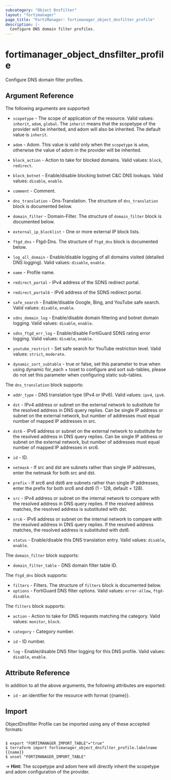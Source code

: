 ```yaml
---
subcategory: "Object Dnsfilter"
layout: "fortimanager"
page_title: "FortiManager: fortimanager_object_dnsfilter_profile"
description: |-
  Configure DNS domain filter profiles.
---
```


# fortimanager_object_dnsfilter_profile
Configure DNS domain filter profiles.

## Argument Reference


The following arguments are supported:

* `scopetype` - The scope of application of the resource. Valid values: `inherit`, `adom`, `global`. The `inherit` means that the scopetype of the provider will be inherited, and adom will also be inherited. The default value is `inherit`.
* `adom` - Adom. This value is valid only when the `scopetype` is `adom`, otherwise the value of adom in the provider will be inherited.

* `block_action` - Action to take for blocked domains. Valid values: `block`, `redirect`.

* `block_botnet` - Enable/disable blocking botnet C&C DNS lookups. Valid values: `disable`, `enable`.

* `comment` - Comment.
* `dns_translation` - Dns-Translation. The structure of `dns_translation` block is documented below.
* `domain_filter` - Domain-Filter. The structure of `domain_filter` block is documented below.
* `external_ip_blocklist` - One or more external IP block lists.
* `ftgd_dns` - Ftgd-Dns. The structure of `ftgd_dns` block is documented below.
* `log_all_domain` - Enable/disable logging of all domains visited (detailed DNS logging). Valid values: `disable`, `enable`.

* `name` - Profile name.
* `redirect_portal` - IPv4 address of the SDNS redirect portal.
* `redirect_portal6` - IPv6 address of the SDNS redirect portal.
* `safe_search` - Enable/disable Google, Bing, and YouTube safe search. Valid values: `disable`, `enable`.

* `sdns_domain_log` - Enable/disable domain filtering and botnet domain logging. Valid values: `disable`, `enable`.

* `sdns_ftgd_err_log` - Enable/disable FortiGuard SDNS rating error logging. Valid values: `disable`, `enable`.

* `youtube_restrict` - Set safe search for YouTube restriction level. Valid values: `strict`, `moderate`.

* `dynamic_sort_subtable` - true or false, set this parameter to true when using dynamic for_each + toset to configure and sort sub-tables, please do not set this parameter when configuring static sub-tables.

The `dns_translation` block supports:

* `addr_type` - DNS translation type (IPv4 or IPv6). Valid values: `ipv4`, `ipv6`.

* `dst` - IPv4 address or subnet on the external network to substitute for the resolved address in DNS query replies. Can be single IP address or subnet on the external network, but number of addresses must equal number of mapped IP addresses in src.
* `dst6` - IPv6 address or subnet on the external network to substitute for the resolved address in DNS query replies. Can be single IP address or subnet on the external network, but number of addresses must equal number of mapped IP addresses in src6.
* `id` - ID.
* `netmask` - If src and dst are subnets rather than single IP addresses, enter the netmask for both src and dst.
* `prefix` - If src6 and dst6 are subnets rather than single IP addresses, enter the prefix for both src6 and dst6 (1 - 128, default = 128).
* `src` - IPv4 address or subnet on the internal network to compare with the resolved address in DNS query replies. If the resolved address matches, the resolved address is substituted with dst.
* `src6` - IPv6 address or subnet on the internal network to compare with the resolved address in DNS query replies. If the resolved address matches, the resolved address is substituted with dst6.
* `status` - Enable/disable this DNS translation entry. Valid values: `disable`, `enable`.


The `domain_filter` block supports:

* `domain_filter_table` - DNS domain filter table ID.

The `ftgd_dns` block supports:

* `filters` - Filters. The structure of `filters` block is documented below.
* `options` - FortiGuard DNS filter options. Valid values: `error-allow`, `ftgd-disable`.


The `filters` block supports:

* `action` - Action to take for DNS requests matching the category. Valid values: `monitor`, `block`.

* `category` - Category number.
* `id` - ID number.
* `log` - Enable/disable DNS filter logging for this DNS profile. Valid values: `disable`, `enable`.



## Attribute Reference

In addition to all the above arguments, the following attributes are exported:
* `id` - an identifier for the resource with format {{name}}.

## Import

ObjectDnsfilter Profile can be imported using any of these accepted formats:
```

$ export "FORTIMANAGER_IMPORT_TABLE"="true"
$ terraform import fortimanager_object_dnsfilter_profile.labelname {{name}}
$ unset "FORTIMANAGER_IMPORT_TABLE"
```
-> **Hint:** The scopetype and adom here will directly inherit the scopetype and adom configuration of the provider.
